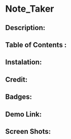 # Note_Taker

## Description:





## Table of Contents :





## Instalation:



## Credit:


## Badges:

## Demo Link:

## Screen Shots:
